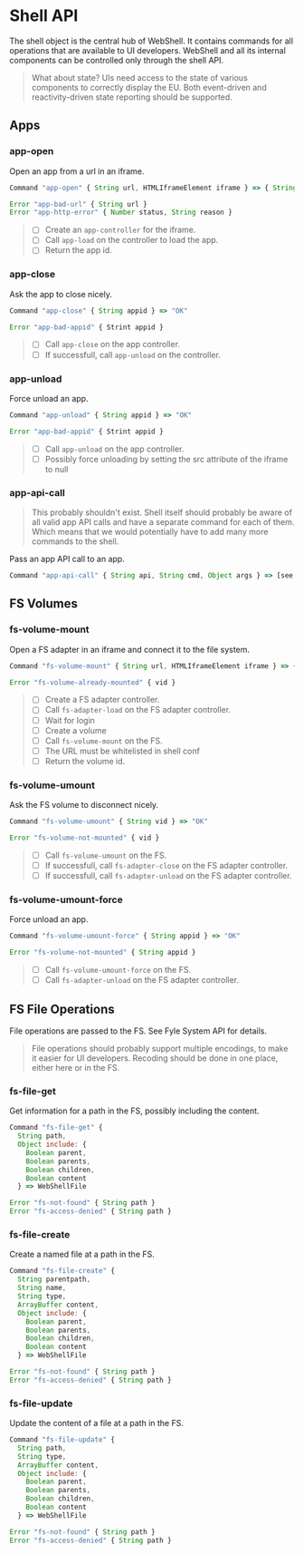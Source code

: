 # Shell API
The shell object is the central hub of WebShell. It contains commands for all operations that are available to UI developers. WebShell and all its internal components can be controlled only through the shell API. 

> What about state? UIs need access to the state of various components to correctly display the EU. Both event-driven and reactivity-driven state reporting should be supported.

## Apps

### app-open
Open an app from a url in an iframe.

````js
Command "app-open" { String url, HTMLIframeElement iframe } => { String appid }

Error "app-bad-url" { String url }
Error "app-http-error" { Number status, String reason }
````
> - [ ] Create an `app-controller` for the iframe.
> - [ ] Call `app-load` on the controller to load the app.
> - [ ] Return the app id.

### app-close
Ask the app to close nicely. 
````js
Command "app-close" { String appid } => "OK"

Error "app-bad-appid" { Strint appid } 
````
> - [ ] Call `app-close` on the app controller.
> - [ ] If successfull, call `app-unload` on the controller.

### app-unload
Force unload an app.
````js
Command "app-unload" { String appid } => "OK"

Error "app-bad-appid" { Strint appid }
````
> - [ ] Call `app-unload` on the app controller.
> - [ ] Possibly force unloading by setting the src attribute of the iframe to null

### app-api-call
> This probably shouldn't exist. Shell itself should probably be aware of all valid app API calls and have a separate command for each of them. Which means that we would potentially have to add many more commands to the shell.

Pass an app API call to an app.
````js
Command "app-api-call" { String api, String cmd, Object args } => [see docs for app APIs]
````

## FS Volumes

### fs-volume-mount
Open a FS adapter in an iframe and connect it to the file system.
````js
Command "fs-volume-mount" { String url, HTMLIframeElement iframe } => { String vid }

Error "fs-volume-already-mounted" { vid }
````
> - [ ] Create a FS adapter controller.
> - [ ] Call `fs-adapter-load` on the FS adapter controller.
> - [ ] Wait for login
> - [ ] Create a volume
> - [ ] Call `fs-volume-mount` on the FS.
> - [ ] The URL must be whitelisted in shell conf
> - [ ] Return the volume id.

### fs-volume-umount
Ask the FS volume to disconnect nicely. 
````js
Command "fs-volume-umount" { String vid } => "OK"

Error "fs-volume-not-mounted" { vid }
````
> - [ ] Call `fs-volume-umount` on the FS.
> - [ ] If successfull, call `fs-adapter-close` on the FS adapter controller.
> - [ ] If successfull, call `fs-adapter-unload` on the FS adapter controller.


### fs-volume-umount-force
Force unload an app.
````js
Command "fs-volume-umount-force" { String appid } => "OK"

Error "fs-volume-not-mounted" { String appid }
````
> - [ ] Call `fs-volume-umount-force` on the FS.
> - [ ] Call `fs-adapter-unload` on the FS adapter controller.

## FS File Operations
File operations are passed to the FS. See Fyle System API for details.
> File operations should probably support multiple encodings, to make it easier for UI developers.
> Recoding should be done in one place, either here or in the FS.

### fs-file-get 
Get information for a path in the FS, possibly including the content.
````js
Command "fs-file-get" { 
  String path, 
  Object include: { 
    Boolean parent, 
    Boolean parents, 
    Boolean children, 
    Boolean content 
  } => WebShellFile

Error "fs-not-found" { String path }
Error "fs-access-denied" { String path }
````

### fs-file-create
Create a named file at a path in the FS.
````js
Command "fs-file-create" { 
  String parentpath, 
  String name,
  String type,
  ArrayBuffer content,
  Object include: { 
    Boolean parent, 
    Boolean parents, 
    Boolean children, 
    Boolean content 
  } => WebShellFile

Error "fs-not-found" { String path }
Error "fs-access-denied" { String path }
````


### fs-file-update
Update the content of a file at a path in the FS.
````js
Command "fs-file-update" { 
  String path, 
  String type,
  ArrayBuffer content,
  Object include: { 
    Boolean parent, 
    Boolean parents, 
    Boolean children, 
    Boolean content 
  } => WebShellFile

Error "fs-not-found" { String path }
Error "fs-access-denied" { String path }
````
